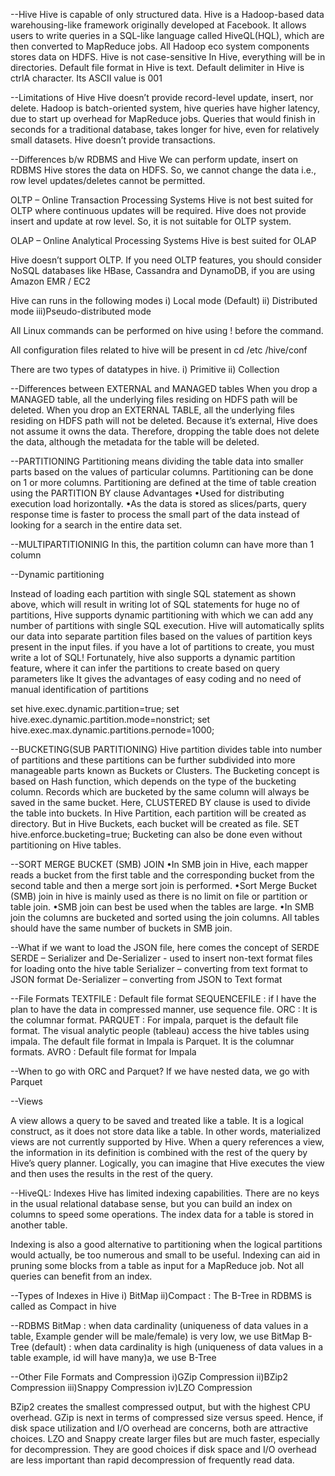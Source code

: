 --Hive
Hive is capable of only structured data.
Hive is a Hadoop-based data warehousing-like framework originally developed at Facebook.
It allows users to write queries in a SQL-like language called HiveQL(HQL), which are then converted to MapReduce jobs.
All Hadoop eco system components stores data on HDFS.
Hive is not case-sensitive
In Hive, everything will be in directories.
Default file format in Hive is text.
Default delimiter in Hive is ctrlA character. Its ASCII value is 001


--Limitations of Hive
Hive doesn’t provide record-level update, insert, nor delete.
Hadoop is batch-oriented system, hive queries have higher latency, due to start up overhead for MapReduce jobs. Queries that would finish in seconds for a traditional database, takes longer for hive, even for relatively small datasets.  Hive doesn’t provide transactions.

--Differences b/w RDBMS and Hive
We can perform update, insert on RDBMS
Hive stores the data on HDFS. So, we cannot change the data i.e., row level updates/deletes cannot be permitted.

OLTP – Online Transaction Processing Systems
Hive is not best suited for OLTP where continuous updates will be required.
Hive does not provide insert and update at row level. So, it is not suitable for OLTP system.

OLAP – Online Analytical Processing Systems
Hive is best suited for OLAP 

Hive doesn’t support OLTP.  If you need OLTP features, you should consider NoSQL databases like HBase, Cassandra and DynamoDB, if you are using Amazon EMR / EC2


Hive can runs in the following modes
	i)  Local mode (Default)
	ii) Distributed mode
	iii)Pseudo-distributed mode

All Linux commands can be performed on hive using ! before the command.

All configuration files related to hive will be present in cd /etc /hive/conf

There are two types of datatypes in hive.
	i) Primitive
	ii) Collection

--Differences between EXTERNAL and MANAGED tables
When you drop a MANAGED table, all the underlying files residing on HDFS path will be deleted.
When you drop an EXTERNAL TABLE, all the underlying files residing on HDFS path will not be deleted. Because it’s external, Hive does not assume it owns the data. Therefore, dropping the table does not delete the data, although the metadata for the table will be deleted.


--PARTITIONING
	Partitioning means dividing the table data into smaller parts based on the values of particular columns. Partitioning can be done on 1 or more columns. Partitioning are defined at the time of table creation using the PARTITION BY clause
Advantages
•Used for distributing execution load horizontally.
•As the data is stored as slices/parts, query response time is faster to process the small part of the data instead of looking for a search in the entire data set.

--MULTIPARTITIONINIG
In this, the partition column can have more than 1 column

--Dynamic partitioning

Instead of loading each partition with single SQL statement as shown above, which will result in writing lot of SQL statements for huge no of partitions, Hive supports dynamic partitioning with which we can add any number of partitions with single SQL execution. 
Hive will automatically splits our data into separate partition files based on the values of partition keys present in the input files.
if you have a lot of partitions to create, you must write a lot of SQL! Fortunately, hive also supports a dynamic partition feature, where it can infer the partitions to create based on query parameters 
like
It gives the advantages of easy coding and no need of manual identification of partitions

set hive.exec.dynamic.partition=true;
set hive.exec.dynamic.partition.mode=nonstrict;
set hive.exec.max.dynamic.partitions.pernode=1000;

--BUCKETING(SUB PARTITIONING)
	Hive partition divides table into number of partitions and these partitions can be further subdivided into more manageable parts known as Buckets or Clusters. The Bucketing concept is based on Hash function, which depends on the type of the bucketing column. Records which are bucketed by the same column will always be saved in the same bucket.
Here, CLUSTERED BY clause is used to divide the table into buckets.
In Hive Partition, each partition will be created as directory. But in Hive Buckets, each bucket will be created as file.
SET hive.enforce.bucketing=true;
Bucketing can also be done even without partitioning on Hive tables.

--SORT MERGE BUCKET (SMB) JOIN 
•In SMB join in Hive, each mapper reads a bucket from the first table and the corresponding bucket from the second table and then a merge sort join is performed.
•Sort Merge Bucket (SMB) join in hive is mainly used as there is no limit on file or partition or table join. 
•SMB join can best be used when the tables are large. 
•In SMB join the columns are bucketed and sorted using the join columns. All tables should have the same number of buckets in SMB join.


--What if we want to load the JSON file, here comes the concept of SERDE
SERDE – Serializer and De-Serializer
              - used to insert non-text format files for loading onto the hive table
Serializer – converting from text format to JSON format
De-Serializer – converting from JSON to Text format


--File Formats
TEXTFILE	: Default file format
SEQUENCEFILE	: if I have the plan to have the data in compressed manner, use sequence file.
ORC		: It is the columnar format.
PARQUET	: For impala, parquet is the default file format. The visual analytic people (tableau)                                                                                                            access the hive tables using impala. The default file format in Impala is Parquet. It is the columnar formats.
AVRO		: Default file format for Impala

--When to go with ORC and Parquet?
If we have nested data, we go with Parquet

--Views

A view allows a query to be saved and treated like a table. It is a logical construct, as it does not store data like a table. In other words, materialized views are not currently supported by Hive.
When a query references a view, the information in its definition is combined with the rest of the query by Hive’s query planner. Logically, you can imagine that Hive executes the view and then uses the results in the rest of the query.

--HiveQL: Indexes
Hive has limited indexing capabilities. There are no keys in the usual relational database sense, but you can build an index on columns to speed some operations. The index data for a table is stored in another table.

Indexing is also a good alternative to partitioning when the logical partitions would actually, be too numerous and small to be useful. Indexing can aid in pruning some blocks from a table as input for a MapReduce job. Not all queries can benefit from an index.


--Types of Indexes in Hive
i) BitMap
ii)Compact : The  B-Tree in RDBMS is called as Compact in hive

--RDBMS
BitMap : when data cardinality (uniqueness of data values in a table, Example gender will be male/female) is very low, we use BitMap
B-Tree (default) : when data cardinality is high (uniqueness of data values in a table example, id will have many)a, we use B-Tree


--Other File Formats and Compression
i)GZip Compression
ii)BZip2 Compression
iii)Snappy Compression
iv)LZO Compression

BZip2 creates the smallest compressed output, but with the highest CPU overhead.
GZip is next in terms of compressed size versus speed. Hence, if disk space utilization and I/O overhead are concerns, both are attractive choices.
LZO and Snappy create larger files but are much faster, especially for decompression.
They are good choices if disk space and I/O overhead are less important than rapid decompression of frequently read data.






